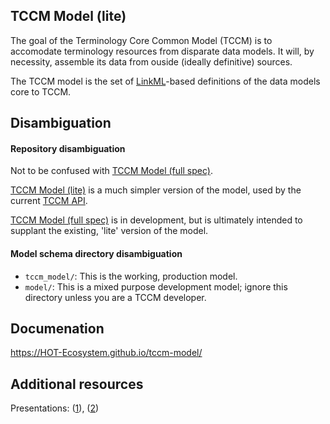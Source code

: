 ## TCCM Model (lite)
The goal of the Terminology Core Common Model (TCCM) is to accomodate terminology resources from disparate data models. It will, by necessity, assemble its data from ouside (ideally definitive) sources.

The TCCM model is the set of [LinkML](https://github.com/linkml/linkml)-based definitions of the data models core to TCCM. 

## Disambiguation
#### Repository disambiguation
Not to be confused with [TCCM Model (full spec)](https://github.com/HOT-Ecosystem/tccm).

[TCCM Model (lite)](https://github.com/HOT-Ecosystem/tccm-model) is a much 
simpler version of the model, used by the current [TCCM API](
https://github.com/HOT-Ecosystem/tccm-api).

[TCCM Model (full spec)](https://github.com/HOT-Ecosystem/tccm) is in development, 
but is ultimately intended to supplant the existing, 'lite' version of the model.

#### Model schema directory disambiguation
- `tccm_model/`: This is the working, production model.
- `model/`: This is a mixed purpose development model; ignore this directory unless you are a TCCM developer.

## Documenation 
https://HOT-Ecosystem.github.io/tccm-model/

## Additional resources
Presentations: ([1](https://docs.google.com/presentation/d/1ZIcDucQipRhkzLhmw1Oz0Md-XozIbkWH/edit?usp=sharing&ouid=109884413503012482953&rtpof=true&sd=true)), ([2](https://docs.google.com/presentation/d/1CNpc9fmlmEUGDxRCQROH1rpWoRSK6ajM/edit#slide=id.p2))
